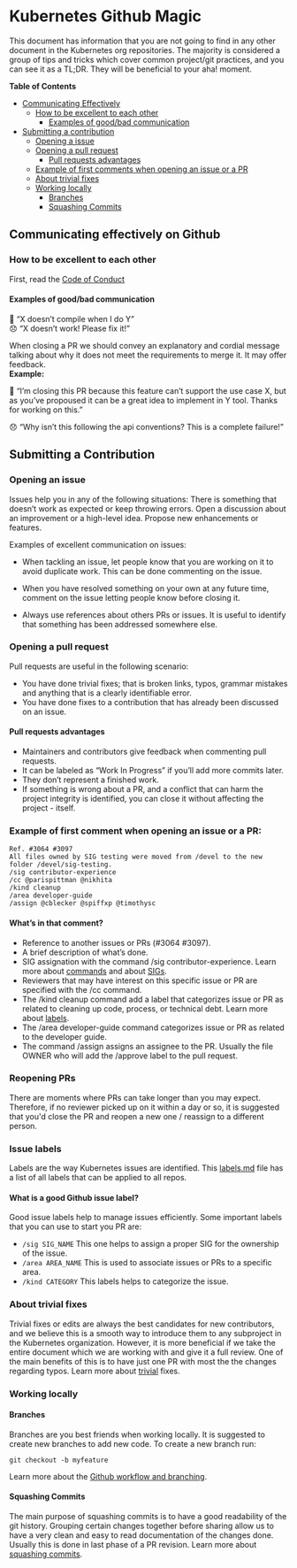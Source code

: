 # Kubernetes Github Magic
This document has information that you are not going to find in any other document in the Kubernetes org repositories. The majority is considered a group of tips and tricks which cover common project/git practices, and you can see it as a TL;DR. They will be beneficial to your aha! moment.

**Table of Contents**
- [Communicating Effectively](#communicating-effectively-on-github)
  - [How to be excellent to each other](#how-to-be-excellent-to-each-other)
    - [Examples of good/bad communication](#examples-of-good/bad-communication)
- [Submitting a contribution](#submitting-a-contribution)
  - [Opening a issue](#opening-an-issue)
  - [Opening a pull request](#opening-a-pull-request)
    - [Pull requests advantages](#pull-requests-advantages)
  - [Example of first comments when opening an issue or a PR](#example-of-first-comment-when-opening-an-issue-or-a-pr)
  - [About trivial fixes](#about-trivial-fixes)
  - [Working locally](#working-locally)
    - [Branches](#branches)
    - [Squashing Commits](#squashing-commits)

## Communicating effectively on Github

### How to be excellent to each other
First, read the [Code of Conduct]

#### Examples of good/bad communication
  🙂 “X doesn’t compile when I do Y”  
  😞 “X doesn’t work! Please fix it!”

  When closing a PR we should convey an explanatory and cordial message talking about why it does not meet the requirements to merge it. It may offer feedback.  
  **Example:**

  🙂 “I’m closing this PR because this feature can’t support the use case X, but as you’ve propoused it can be a great idea to implement in Y tool. Thanks for  working on this.”

  😞 “Why isn’t this following the api conventions? This is a complete failure!”

## Submitting a Contribution

### Opening an issue
Issues help you in any of the following situations:
There is something that doesn’t work as expected or keep throwing errors.
Open a discussion about an improvement or a high-level idea.
Propose new enhancements or features.

Examples of excellent communication on issues:
  - When tackling an issue, let people know that you are working on it to avoid duplicate work. This can be done commenting on the issue.

  - When you have resolved something on your own at any future time, comment on the issue letting people know before closing it.

  - Always use references about others PRs or issues. It is useful to identify that something has been addressed somewhere else.
	
### Opening a pull request
Pull requests are useful in the following scenario:
- You have done trivial fixes; that is broken links, typos, grammar mistakes and anything that is a clearly identifiable error.
- You have done fixes to a contribution that has already been discussed on an issue.

#### Pull requests advantages
- Maintainers and contributors give feedback when commenting pull requests.
- It can be labeled as “Work In Progress” if you’ll add more commits later.
- They don’t represent a finished work.
- If something is wrong about a PR, and a conflict that can harm the project integrity is identified, you can close it without affecting the project - itself.

### Example of first comment when opening an issue or a PR:
```
Ref. #3064 #3097
All files owned by SIG testing were moved from /devel to the new folder /devel/sig-testing.
/sig contributor-experience
/cc @parispittman @nikhita
/kind cleanup
/area developer-guide
/assign @cblecker @spiffxp @timothysc
```
		
#### What’s in that comment?
  - Reference to another issues or PRs (#3064 #3097).
  - A brief description of what’s done.
  - SIG assignation with the command /sig contributor-experience. Learn more about [commands] and about [SIGs].
  - Reviewers that may have interest on this specific issue or PR are specified with the /cc command.
  - The /kind cleanup command add a label that categorizes issue or PR as related to cleaning up code, process, or technical debt. Learn more about [labels].
  - The /area developer-guide command categorizes issue or PR as related to the developer guide.
  - The command /assign assigns an assignee to the PR. Usually the file OWNER who will add the /approve label to the pull request.

### Reopening PRs
There are moments where PRs can take longer than you may expect. Therefore, if no reviewer picked up on it within a day or so, it is suggested that you'd close the PR and reopen a new one / reassign to a different person.

### Issue labels
Labels are the way Kubernetes issues are identified. This [labels.md] file has a list of all labels that can be applied to all repos.

#### What is a good Github issue label?
Good issue labels help to manage issues efficiently. Some important labels that you can use to start you PR are:
  - `/sig SIG_NAME` This one helps to assign a proper SIG for the ownership of the issue.
  - `/area AREA_NAME` This is used to associate issues or PRs to a specific area.
  - `/kind CATEGORY` This labels helps to categorize the issue.

### About trivial fixes
Trivial fixes or edits are always the best candidates for new contributors, and we believe this is a smooth way to introduce them to any subproject in the Kubernetes organization. However, it is more beneficial if we take the entire document which we are working with and give it a full review. One of the main benefits of this is to have just one PR with most the the changes regarding typos. Learn more about [trivial] fixes.

### Working locally
#### Branches
Branches are you best friends when working locally. It is suggested to  create new branches to add new code. To create a new branch run:

`git checkout -b myfeature`

Learn more about the [Github workflow and branching].

#### Squashing Commits
The main purpose of squashing commits is to have a good readability of the git history. Grouping certain changes together before sharing allow us to have a very clean and easy to read documentation of the changes done. Usually this is done in last phase of a PR revision. Learn more about [squashing commits].


[code of conduct]: https://github.com/kubernetes/community/tree/master/committee-code-of-conduct
[commands]: https://prow.k8s.io/command-help
[SIGs]: https://github.com/kubernetes/community/blob/master/sig-list.md
[labels]: https://github.com/kubernetes/test-infra/blob/master/label_sync/labels.md
[trivial]: http://git.k8s.io/community/contributors/guide/pull-requests.md#10-trivial-edits
[Github workflow and branching]: https://github.com/kubernetes/community/blob/master/contributors/guide/github-workflow.md#3-branch
[squashing commits]: https://github.com/kubernetes/community/blob/master/contributors/guide/pull-requests.md#6-squashing-and-commit-titles
[labels.md]: https://github.com/kubernetes/test-infra/blob/master/label_sync/labels.md
